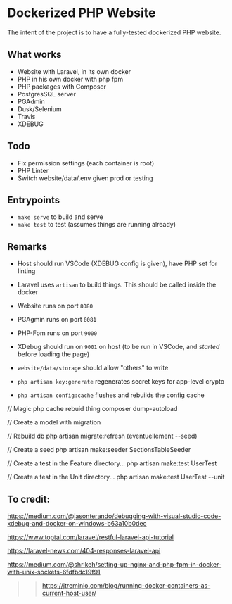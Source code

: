 # Dockerized PHP Website

The intent of the project is to have a fully-tested dockerized PHP website.

## What works

- Website with Laravel, in its own docker
- PHP in his own docker with php fpm
- PHP packages with Composer
- PostgresSQL server
- PGAdmin
- Dusk/Selenium
- Travis
- XDEBUG

## Todo

- Fix permission settings (each container is root)
- PHP Linter
- Switch website/data/.env given prod or testing

## Entrypoints

- `make serve` to build and serve
- `make test` to test (assumes things are running already)

## Remarks

- Host should run VSCode (XDEBUG config is given), have PHP set for linting

- Laravel uses `artisan` to build things. This should be called inside the docker

- Website runs on port `8080`
- PGAgmin runs on port `8081`
- PHP-Fpm runs on port `9000`
- XDebug should run on `9001` on host (to be run in VSCode, and *started* before loading the page)

- `website/data/storage` should allow "others" to write

- `php artisan key:generate` regenerates secret keys for app-level crypto
- `php artisan config:cache` flushes and rebuilds the config cache

// Magic php cache rebuid thing
composer dump-autoload

// Create a model with migration


// Rebuild db
php artisan migrate:refresh (eventuellement --seed)

// Create a seed
php artisan make:seeder SectionsTableSeeder


// Create a test in the Feature directory...
php artisan make:test UserTest

// Create a test in the Unit directory...
php artisan make:test UserTest --unit

## To credit:

https://medium.com/@jasonterando/debugging-with-visual-studio-code-xdebug-and-docker-on-windows-b63a10b0dec

https://www.toptal.com/laravel/restful-laravel-api-tutorial

https://laravel-news.com/404-responses-laravel-api

https://medium.com/@shrikeh/setting-up-nginx-and-php-fpm-in-docker-with-unix-sockets-6fdfbdc19f91

>> https://jtreminio.com/blog/running-docker-containers-as-current-host-user/

